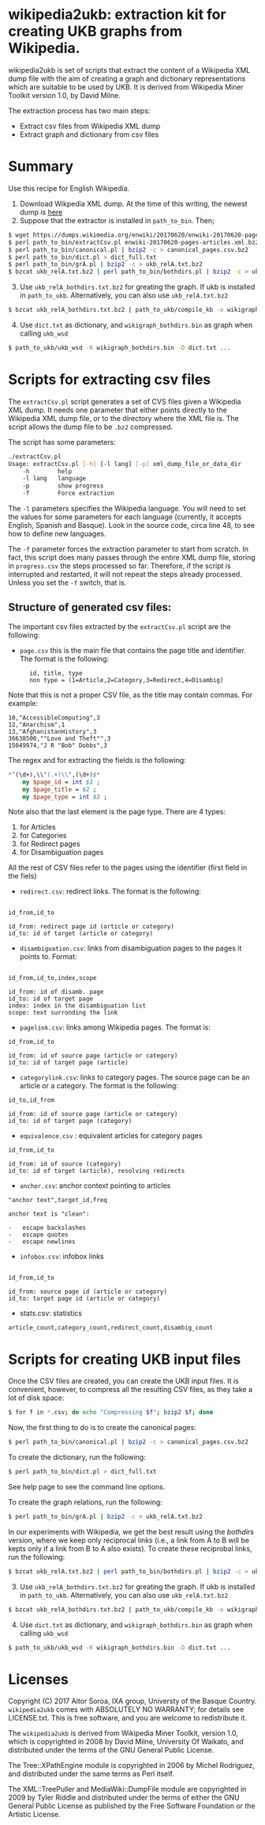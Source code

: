 
# wikipedia2ukb: extraction kit for creating UKB graphs from Wikipedia.

wikipedia2ukb is set of scripts that extract the content of a Wikipedia XML
dump file with the aim of creating a graph and dictionary representations
which are suitable to be used by UKB. It is derived from Wikipedia Miner
Toolkit version 1.0, by David Milne.

The extraction process has two main steps:
  * Extract csv files from Wikipedia XML dump
  * Extract graph and dictionary from csv files

# Summary

Use this recipe for English Wikipedia. 

1. Download Wikpedia XML dump. At the time of this writing, the newest dump is [here](https://dumps.wikimedia.org/enwiki/20170620/enwiki-20170620-pages-articles.xml.bz2)
2. Suppose that the extractor is installed in `path_to_bin`. Then;
```bash
$ wget https://dumps.wikimedia.org/enwiki/20170620/enwiki-20170620-pages-articles.xml.bz2
$ perl path_to_bin/extractCsv.pl enwiki-20170620-pages-articles.xml.bz2
$ perl path_to_bin/canonical.pl | bzip2 -c > canonical_pages.csv.bz2
$ perl path_to_bin/dict.pl > dict_full.txt
$ perl path_to_bin/grA.pl | bzip2 -c > ukb_relA.txt.bz2
$ bzcat ukb_relA.txt.bz2 | perl path_to_bin/bothdirs.pl | bzip2 -c > ukb_relA_bothdirs.txt.bz2
```
3. Use `ukb_relA_bothdirs.txt.bz2` for greating the graph. If ukb is installed in `path_to_ukb`. Alternatively, you can also use `ukb_relA.txt.bz2`
```bash
$ bzcat ukb_relA_bothdirs.txt.bz2 | path_to_ukb/compile_kb -o wikigraph_bothdirs.bin
```
4. Use `dict.txt` as dictionary, and `wikigraph_bothdirs.bin` as graph when calling `ukb_wsd`
```bash
$ path_to_ukb/ukb_wsd -K wikigraph_bothdirs.bin -D dict.txt ...
```

# Scripts for extracting csv files #

The `extractCsv.pl` script generates a set of CVS files given a Wikipedia
XML dump. It needs one parameter that either points directly to the
Wikipedia XML dump file, or to the directory where the XML file is. The
script allows the dump file to be `.bz2` compressed.

The script has some parameters:

```bash
./extractCsv.pl
Usage: extractCsv.pl [-h] [-l lang] [-p] xml_dump_file_or_data_dir
	-h		  help
	-l lang	  language
	-p		  show progress
	-f		  Force extraction
```

The `-l` parameters specifies the Wikipedia language. You will need to set
the values for some parameters for each language (currently, it accepts
English, Spanish and Basque). Look in the source code, circa line 48, to see
how to define new languages.

The `-f` parameter forces the extraction parameter to start from scratch. In
fact, this script does many passes through the entire XML dump file, storing
in `progress.csv` the steps processed so far. Therefore, if the script is
interrupted and restarted, it will not repeat the steps already
processed. Unless you set the `-f` switch, that is.


## Structure of generated csv files:

The important csv files extracted by the `extractCsv.pl` script are the
following:

* `page.csv` this is the main file that contains the page title and
  identifier. The format is the following:

```
	  id, title, type
	  non type = (1=Article,2=Category,3=Redirect,4=Disambig)
```

Note that this is not a proper CSV file, as the title may contain commas. For example:
```
10,"AccessibleComputing",3
12,"Anarchism",1
13,"AfghanistanHistory",3
36638500,""Love and Theft"",3
15049974,"J R "Bob" Dobbs",3
```

The regex and for extracting the fields is the following:

```perl
*^(\d+),\\"(.+)\\",(\d+)$*
	my $page_id = int $1 ;
	my $page_title = $2 ;
	my $page_type = int $3 ;
```

Note also that the last element is the page type. There are 4 types:
  1. for Articles
  2. for Categories
  3. for Redirect pages
  4. for Disambiguation pages

All the rest of CSV files refer to the pages using the identifier (first
field in the fiels)

* `redirect.csv`:  redirect links. The format is the following:

```

id_from,id_to

id_from: redirect page id (article or category)
id_to: id of target (article or category)
```


* `disambiguation.csv`: links from disambiguation pages to the pages it
  points to. Format:

```

id_from,id_to,index,scope

id_from: id of disamb. page
id_to: id of target page
index: index in the disambiguation list
scope: text surronding the link
```

* `pagelink.csv`: links among Wikipedia pages. The format is:

```
id_from,id_to

id_from: id of source page (article or category)
id_to: id of target page (article)
```

* `categorylink.csv`: links to category pages. The source page can be an
  article or a category. The format is the following:

```
id_to,id_from

id_from: id of source page (article or category)
id_to: id of target page (category)
```

* `equivalence.csv` : equivalent articles for category pages

```
id_from,id_to

id_from: id of source (category)
id_to: id of target (article), resolving redirects
```

* `anchor.csv`: anchor context pointing to articles
```
"anchor text",target_id,freq

anchor text is "clean":

-   escape backslashes
-   escape quotes
-   escape newlines
```

* `infobox.csv`: infobox links

```

id_from,id_to

id_from: source page id (article or category)
id_to: target page id (article or category)
```

* stats.csv: statistics

```
article_count,category_count,redirect_count,disambig_count
```

# Scripts for creating UKB input files #

Once the CSV files are created, you can create the UKB input files. It is
convenient, however, to compress all the resulting CSV files, as they take a
lot of disk space:
```bash
$ for f in *.csv; do echo "Compressing $f"; bzip2 $f; done
```

Now, the first thing to do is to create the canonical pages:
```bash
$ perl path_to_bin/canonical.pl | bzip2 -c > canonical_pages.csv.bz2
```

To create the dictionary, run the following:

```bash
$ perl path_to_bin/dict.pl > dict_full.txt
```

See help page to see the command line options.


To create the graph relations, run the following:

```bash
$ perl path_to_bin/grA.pl | bzip2 -c > ukb_relA.txt.bz2
```

In our experiments with Wikipedia, we get the best result using the
*bothdirs* version, where we keep only reciprocal links (i.e., a link from A
to B will be kepts only if a link from B to A also exists). To create these
reciprobal links, run the following:

```bash
$ bzcat ukb_relA.txt.bz2 | perl path_to_bin/bothdirs.pl | bzip2 -c > ukb_relA_bothdirs.txt.bz2
```


3. Use `ukb_relA_bothdirs.txt.bz2` for greating the graph. If ukb is installed in `path_to_ukb`. Alternatively, you can also use `ukb_relA.txt.bz2`
```bash
$ bzcat ukb_relA_bothdirs.txt.bz2 | path_to_ukb/compile_kb -o wikigraph_bothdirs.bin
```
4. Use `dict.txt` as dictionary, and `wikigraph_bothdirs.bin` as graph when calling `ukb_wsd`
```bash
$ path_to_ukb/ukb_wsd -K wikigraph_bothdirs.bin -D dict.txt ...
```


# Licenses #

Copyright (C) 2017 Aitor Soroa, IXA group, Universty of the Basque Country.
`wikipedia2ukb` comes with ABSOLUTELY NO WARRANTY; for details see
LICENSE.txt. This is free software, and you are welcome to redistribute it.

The `wikipedia2ukb` is derived from Wikipedia Miner Toolkit, version 1.0,
which is copyrighted in 2008 by David Milne, University Of Waikato, and
distributed under the terms of the GNU General Public License.

The Tree::XPathEngine module is copyrighted in 2006 by Michel Rodriguez, and
distributed under the same terms as Perl itself.

The XML::TreePuller and MediaWiki::DumpFile module are copyrighted in 2009
by Tyler Riddle and distributed under the terms of either the GNU General
Public License as published by the Free Software Foundation or the Artistic
License.

